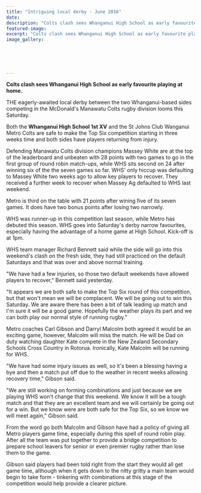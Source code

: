 ```yaml
---
title: "Intriguing local derby - June 2016"
date: 
description: "Colts clash sees Whanganui High School as early favourite playing at home, Wanganui Chronicle article on 16/6/16..."
featured-image: 
excerpt: "Colts clash sees Whanganui High School as early favourite playing at home, Wanganui Chronicle article on 16/6/16..."
image_gallery:
	
	
	
	
	
---
```


<p><strong>Colts clash sees Whanganui High School as early favourite playing at home.</strong></p>
<p>THE eagerly-awaited local derby between the two Whanganui-based sides competing in the McDonald's Manawatu Colts rugby division looms this Saturday.</p>
<p>Both the <strong>Whanganui High School 1st XV</strong> and the St Johns Club Wanganui Metro Colts are safe to make the Top Six competition starting in three weeks time and both sides have players returning from injury.</p>
<p>Defending Manawatu Colts division champions Massey White are at the top of the leaderboard and unbeaten with 28 points with two games to go in the first group of round robin match-ups, while WHS sits second on 24 after winning six of the the seven games so far. WHS' only hiccup was defaulting to Massey White two weeks ago to allow key players to recover. They received a further week to recover when Massey Ag defaulted to WHS last weekend.</p>
<p>Metro is third on the table with 21 points after wining five of its seven games. It does have two bonus points after losing two narrowly.</p>
<p>WHS was runner-up in this competition last season, while Metro has debuted this season. WHS goes into Saturday's derby narrow favourites, especially having the advantage of a home game at High School. Kick-off is at 1pm.</p>
<p>WHS team manager Richard Bennett said while the side will go into this weekend's clash on the fresh side, they had still practiced on the default Saturdays and that was over and above normal training.</p>
<p>"We have had a few injuries, so those two default weekends have allowed players to recover," Bennett said yesterday.</p>
<p>"It appears we are both safe to make the Top Six round of this competition, but that won't mean we will be complacent. We will be going out to win this Saturday. We are aware there has been a bit of talk leading up match and I'm sure it will be a good game. Hopefully the weather plays its part and we can both play our normal style of running rugby."</p>
<p>Metro coaches Carl Gibson and Darryl Malcolm both agreed it would be an exciting game, however, Malcolm will miss the match. He will be Dad on duty watching daughter Kate compete in the New Zealand Secondary Schools Cross Country in Rotorua. Ironically, Kate Malcolm will be running for WHS.</p>
<p>"We have had some injury issues as well, so it's been a blessing having a bye and then a match put off due to the weather in recent weeks allowing recovery time," Gibson said.</p>
<p>"We are still working on forming combinations and just because we are playing WHS won't change that this weekend. We know it will be a tough match and that they are an excellent team and we will certainly be going out for a win. But we know were are both safe for the Top Six, so we know we will meet again," Gibson said.</p>
<p>From the word go both Malcolm and Gibson have had a policy of giving all Metro players game time, especially during this spell of round robin play. After all the team was put together to provide a bridge competition to prepare school leavers for senior or even premier rugby rather than lose them to the game.</p>
<p>Gibson said players had been told right from the start they would all get game time, although when it gets down to the nitty gritty a main team would begin to take form - tinkering with combinations at this stage of the competition would help provide a clearer picture.</p>

